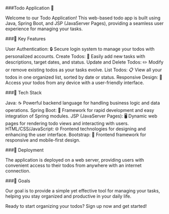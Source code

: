 
###Todo Application 📝

Welcome to our Todo Application! This web-based todo app is built using Java, Spring Boot, and JSP (JavaServer Pages), providing a seamless user experience for managing your tasks.

###🚀 Key Features

User Authentication: 🔒 Secure login system to manage your todos with personalized accounts.
Create Todos: 📌 Easily add new tasks with descriptions, target dates, and status.
Update and Delete Todos: ✏️ Modify or remove existing todos as your tasks evolve.
List Todos: 📋 View all your todos in one organized list, sorted by date or status.
Responsive Design: 📱 Access your todos from any device with a user-friendly interface.

###🔧 Tech Stack

Java: ☕ Powerful backend language for handling business logic and data operations.
Spring Boot: 🌱 Framework for rapid development and easy integration of Spring modules.
JSP (JavaServer Pages): 🖥️ Dynamic web pages for rendering todo views and interacting with users.
HTML/CSS/JavaScript: 🌐 Frontend technologies for designing and enhancing the user interface.
Bootstrap: 🎨 Frontend framework for responsive and mobile-first design.

###📡 Deployment

The application is deployed on a web server, providing users with convenient access to their todos from anywhere with an internet connection.

###🎯 Goals

Our goal is to provide a simple yet effective tool for managing your tasks, helping you stay organized and productive in your daily life.

Ready to start organizing your todos? Sign up now and get started!
